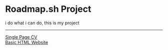 # Roadmap.sh Project
i do what i can do, this is my project<hr>

<a href="https://roadmap.sh/projects/single-page-cv"> Single Page CV</a><br>
<a href="https://roadmap.sh/projects/basic-html-website"> Basic HTML Website</a>

